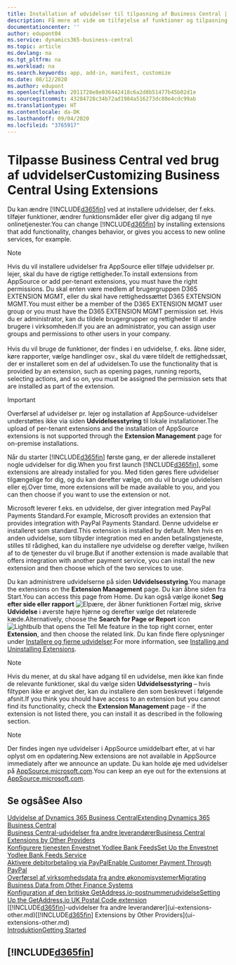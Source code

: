 ```yaml
---
title: Installation af udvidelser til tilpasning af Business Central | Microsoft Docs
description: Få mere at vide om tilføjelse af funktioner og tilpasning af Business Central ved at installere udvidelser.
documentationcenter: ''
author: edupont04
ms.service: dynamics365-business-central
ms.topic: article
ms.devlang: na
ms.tgt_pltfrm: na
ms.workload: na
ms.search.keywords: app, add-in, manifest, customize
ms.date: 08/12/2020
ms.author: edupont
ms.openlocfilehash: 2011728e8e036442418c6a2d8b51477b45b02d1e
ms.sourcegitcommit: 43284728c34b72ad1984a516273dc80e4cdc99ab
ms.translationtype: HT
ms.contentlocale: da-DK
ms.lasthandoff: 09/04/2020
ms.locfileid: "3765917"
---
```

# <a name="customizing-business-central-using-extensions"></a><span data-ttu-id="5d156-103">Tilpasse Business Central ved brug af udvidelser</span><span class="sxs-lookup"><span data-stu-id="5d156-103">Customizing Business Central Using Extensions</span></span>

<span data-ttu-id="5d156-104">Du kan ændre [!INCLUDE[d365fin](includes/d365fin_md.md)] ved at installere udvidelser, der f.eks. tilføjer funktioner, ændrer funktionsmåder eller giver dig adgang til nye onlinetjenester.</span><span class="sxs-lookup"><span data-stu-id="5d156-104">You can change [!INCLUDE[d365fin](includes/d365fin_md.md)] by installing extensions that add functionality, changes behavior, or gives you access to new online services, for example.</span></span>

> [!NOTE]
> <span data-ttu-id="5d156-105">Hvis du vil installere udvidelser fra AppSource eller tilføje udvidelser pr. lejer, skal du have de rigtige rettigheder.</span><span class="sxs-lookup"><span data-stu-id="5d156-105">To install extensions from AppSource or add per-tenant extensions, you must have the right permissions.</span></span> <span data-ttu-id="5d156-106">Du skal enten være medlem af brugergruppen D365 EXTENSION MGMT, eller du skal have rettighedssættet D365 EXTENSION MGMT.</span><span class="sxs-lookup"><span data-stu-id="5d156-106">You must either be a member of the D365 EXTENSION MGMT user group or you must have the D365 EXTENSION MGMT permission set.</span></span> <span data-ttu-id="5d156-107">Hvis du er administrator, kan du tildele brugergrupper og rettigheder til andre brugere i virksomheden.</span><span class="sxs-lookup"><span data-stu-id="5d156-107">If you are an administrator, you can assign user groups and permissions to other users in your company.</span></span><br /><br />
<span data-ttu-id="5d156-108">Hvis du vil bruge de funktioner, der findes i en udvidelse, f. eks. åbne sider, køre rapporter, vælge handlinger osv., skal du være tildelt de rettighedssæt, der er installeret som en del af udvidelsen.</span><span class="sxs-lookup"><span data-stu-id="5d156-108">To use the functionality that is provided by an extension, such as opening pages, running reports, selecting actions, and so on, you must be assigned the permission sets that are installed as part of the extension.</span></span>

> [!IMPORTANT]  
> <span data-ttu-id="5d156-109">Overførsel af udvidelser pr. lejer og installation af AppSource-udvidelser understøttes ikke via siden **Udvidelsesstyring** til lokale installationer.</span><span class="sxs-lookup"><span data-stu-id="5d156-109">The upload of per-tenant extensions and the installation of AppSource extensions is not supported through the **Extension Management** page for on-premise installations.</span></span>

<span data-ttu-id="5d156-110">Når du starter [!INCLUDE[d365fin](includes/d365fin_md.md)] første gang, er der allerede installeret nogle udvidelser for dig.</span><span class="sxs-lookup"><span data-stu-id="5d156-110">When you first launch [!INCLUDE[d365fin](includes/d365fin_md.md)], some extensions are already installed for you.</span></span> <span data-ttu-id="5d156-111">Med tiden gøres flere udvidelser tilgængelige for dig, og du kan derefter vælge, om du vil bruge udvidelsen eller ej.</span><span class="sxs-lookup"><span data-stu-id="5d156-111">Over time, more extensions will be made available to you, and you can then choose if you want to use the extension or not.</span></span>

<span data-ttu-id="5d156-112">Microsoft leverer f.eks. en udvidelse, der giver integration med PayPal Payments Standard.</span><span class="sxs-lookup"><span data-stu-id="5d156-112">For example, Microsoft provides an extension that provides integration with PayPal Payments Standard.</span></span> <span data-ttu-id="5d156-113">Denne udvidelse er installeret som standard.</span><span class="sxs-lookup"><span data-stu-id="5d156-113">This extension is installed by default.</span></span>
<span data-ttu-id="5d156-114">Men hvis en anden udvidelse, som tilbyder integration med en anden betalingstjeneste, stilles til rådighed, kan du installere nye udvidelse og derefter vælge, hvilken af to de tjenester du vil bruge.</span><span class="sxs-lookup"><span data-stu-id="5d156-114">But if another extension is made available that offers integration with another payment service, you can install the new extension and then choose which of the two services to use.</span></span>  

<span data-ttu-id="5d156-115">Du kan administrere udvidelserne på siden **Udvidelsesstyring**.</span><span class="sxs-lookup"><span data-stu-id="5d156-115">You manage the extensions on the **Extension Management** page.</span></span> <span data-ttu-id="5d156-116">Du kan åbne siden fra Start.</span><span class="sxs-lookup"><span data-stu-id="5d156-116">You can access this page from Home.</span></span> <span data-ttu-id="5d156-117">Du kan også vælge ikonet **Søg efter side eller rapport** ![Elpære, der åbner funktionen Fortæl mig](media/ui-search/search_small.png "Fortæl mig, hvad du vil foretage dig"), skrive **Udvidelse** i øverste højre hjørne og derefter vælge det relaterede kæde.</span><span class="sxs-lookup"><span data-stu-id="5d156-117">Alternatively, choose the **Search for Page or Report** icon ![Lightbulb that opens the Tell Me feature](media/ui-search/search_small.png "Tell me what you want to do") in the top right corner, enter **Extension**, and then choose the related link.</span></span> <span data-ttu-id="5d156-118">Du kan finde flere oplysninger under [Installere og fjerne udvidelser](ui-extensions-install-uninstall.md).</span><span class="sxs-lookup"><span data-stu-id="5d156-118">For more information, see [Installing and Uninstalling Extensions](ui-extensions-install-uninstall.md).</span></span>

> [!NOTE]  
> <span data-ttu-id="5d156-119">Hvis du mener, at du skal have adgang til en udvidelse, men ikke kan finde de relevante funktioner, skal du vælge siden **Udvidelsesstyring** – hvis filtypen ikke er angivet der, kan du installere den som beskrevet i følgende afsnit.</span><span class="sxs-lookup"><span data-stu-id="5d156-119">If you think you should have access to an extension but you cannot find its functionality, check the **Extension Management** page - if the extension is not listed there, you can install it as described in the following section.</span></span>  

> [!NOTE]  
> <span data-ttu-id="5d156-120">Der findes ingen nye udvidelser i AppSource umiddelbart efter, at vi har oplyst om en opdatering.</span><span class="sxs-lookup"><span data-stu-id="5d156-120">New extensions are not available in AppSource immediately after we announce an update.</span></span> <span data-ttu-id="5d156-121">Du kan holde øje med udvidelser på [AppSource.microsoft.com](https://go.microsoft.com/fwlink/?linkid=2081646).</span><span class="sxs-lookup"><span data-stu-id="5d156-121">You can keep an eye out for the extensions at  [AppSource.microsoft.com](https://go.microsoft.com/fwlink/?linkid=2081646).</span></span>

## <a name="see-also"></a><span data-ttu-id="5d156-122">Se også</span><span class="sxs-lookup"><span data-stu-id="5d156-122">See Also</span></span>

[<span data-ttu-id="5d156-123">Udvidelse af Dynamics 365 Business Central</span><span class="sxs-lookup"><span data-stu-id="5d156-123">Extending Dynamics 365 Business Central</span></span>](about-develop-extensions.md)  
[<span data-ttu-id="5d156-124">Business Central-udvidelser fra andre leverandører</span><span class="sxs-lookup"><span data-stu-id="5d156-124">Business Central Extensions by Other Providers</span></span>](ui-extensions-other.md)  
[<span data-ttu-id="5d156-125">Konfigurere tjenesten Envestnet Yodlee Bank Feeds</span><span class="sxs-lookup"><span data-stu-id="5d156-125">Set Up the Envestnet Yodlee Bank Feeds Service</span></span>](bank-how-setup-bank-statement-service.md)  
[<span data-ttu-id="5d156-126">Aktivere debitorbetaling via PayPal</span><span class="sxs-lookup"><span data-stu-id="5d156-126">Enable Customer Payment Through PayPal</span></span>](sales-how-enable-payment-service-extensions.md)  
[<span data-ttu-id="5d156-127">Overførsel af virksomhedsdata fra andre økonomisystemer</span><span class="sxs-lookup"><span data-stu-id="5d156-127">Migrating Business Data from Other Finance Systems</span></span>](across-import-data-configuration-packages.md)  
[<span data-ttu-id="5d156-128">Konfiguration af den britiske GetAddress.io-postnummerudvidelse</span><span class="sxs-lookup"><span data-stu-id="5d156-128">Setting Up the GetAddress.io UK Postal Code extension</span></span>](LocalFunctionality/UnitedKingdom/uk-setup-postal-code-service.md)  
<span data-ttu-id="5d156-129">[[!INCLUDE[d365fin](includes/d365fin_md.md)]-udvidelser fra andre leverandører](ui-extensions-other.md)</span><span class="sxs-lookup"><span data-stu-id="5d156-129">[[!INCLUDE[d365fin](includes/d365fin_md.md)] Extensions by Other Providers](ui-extensions-other.md)</span></span>  
[<span data-ttu-id="5d156-130">Introduktion</span><span class="sxs-lookup"><span data-stu-id="5d156-130">Getting Started</span></span>](product-get-started.md)  

## [!INCLUDE[d365fin](includes/free_trial_md.md)]  

